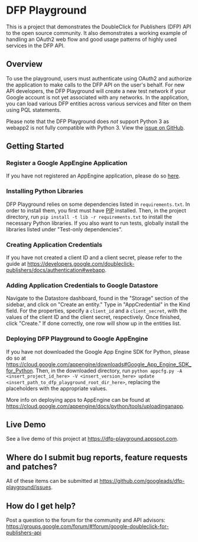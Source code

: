# DFP Playground

This is a project that demonstrates the DoubleClick for Publishers (DFP) API
to the open source community. It also demonstrates a working example of
handling an OAuth2 web flow and good usage patterns of highly used services
in the DFP API.

## Overview

To use the playground, users must authenticate using OAuth2 and authorize
the application to make calls to the DFP API on the user's behalf. For new
API developers, the DFP Playground will create a new test network if your
Google account is not yet associated with any networks. In the application,
you can load various DFP entities across various services and filter on
them using PQL statements.

Please note that the DFP Playground does *not* support Python 3 as webapp2
is not fully compatible with Python 3. View the
[issue on GitHub](https://github.com/GoogleCloudPlatform/webapp2/issues/40).


## Getting Started

### Register a Google AppEngine Application

If you have not registered an AppEngine application, please do so
[here](https://appengine.google.com).

### Installing Python Libraries

DFP Playground relies on some dependencies listed in `requirements.txt`.
In order to install them, you first must have
[PIP](https://pip.pypa.io/en/stable/installing/) installed. Then, in
the project directory, run `pip install -t lib -r requirements.txt`
to install the necessary Python libraries. If you also want to run tests,
globally install the libraries listed under "Test-only dependencies".

### Creating Application Credentials

If you have not created a client ID and a client secret,
please refer to the guide at
https://developers.google.com/doubleclick-publishers/docs/authentication#webapp.

### Adding Application Credentials to Google Datastore

Navigate to the Datastore dashboard, found in the "Storage" section of the
sidebar, and click on "Create an entity." Type in "AppCredential" in the
Kind field. For the properties, specify a `client_id` and a `client_secret`,
with the values of the client ID and the client secret, respectively.
Once finished, click "Create." If done correctly, one row will show up in
the entities list.

### Deploying DFP Playground to Google AppEngine

If you have not downloaded the Google App Engine SDK for Python,
please do so at
https://cloud.google.com/appengine/downloads#Google_App_Engine_SDK_for_Python.
Then, in the downloaded directory, run
`python appcfg.py -A <insert_project_id_here> -V <insert_version_here>
update <insert_path_to_dfp_playground_root_dir_here>`,
replacing the placeholders with the appropriate values.

More info on deploying apps to AppEngine can be found at
https://cloud.google.com/appengine/docs/python/tools/uploadinganapp.


## Live Demo

See a live demo of this project at https://dfp-playground.appspot.com.


## Where do I submit bug reports, feature requests and patches?

All of these items can be submitted at
https://github.com/googleads/dfp-playground/issues.


## How do I get help?

Post a question to the forum for the community and API advisors:
https://groups.google.com/forum/#!forum/google-doubleclick-for-publishers-api